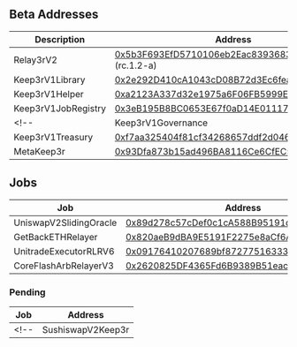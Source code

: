 ## Beta Addresses

| Description         | Address                                                                                                                          |
| ------------------- | -------------------------------------------------------------------------------------------------------------------------------- |
| Relay3rV2           | [0x5b3F693EfD5710106eb2Eac839368364aCB5a70f](https://etherscan.io/address/0x5b3F693EfD5710106eb2Eac839368364aCB5a70f) (rc.1.2-a) |
| Keep3rV1Library     | [0x2e292D410cA1043cD08B72d3Ec6fea7Ed61D95Ac](https://etherscan.io/address/0x2e292D410cA1043cD08B72d3Ec6fea7Ed61D95Ac)            |
| Keep3rV1Helper      | [0xa2123A337d32e1975a6F06FB5999E9FfC85951E8](https://etherscan.io/address/0xa2123A337d32e1975a6F06FB5999E9FfC85951E8)            |
| Keep3rV1JobRegistry | [0x3eB195B8BC0653E67f0aD14E0111755E01921B7D](https://etherscan.io/address/0x3eB195B8BC0653E67f0aD14E0111755E01921B7D)            |
<!-- | Keep3rV1Governance  | [0xc7212Fc959bBB606F97036e8Ac3DA7AaBf0cb735](https://etherscan.io/address/0xc7212fc959bbb606f97036e8ac3da7aabf0cb735)            |
| Keep3rV1Treasury    | [0xf7aa325404f81cf34268657ddf2d046763a8c4ed](https://etherscan.io/address/0xf7aa325404f81cf34268657ddf2d046763a8c4ed)            |
| MetaKeep3r          | [0x93Dfa873b15ad496BA8116Ce6CfEC52eF30a9372](https://etherscan.io/address/0x93dfa873b15ad496ba8116ce6cfec52ef30a9372)            | -->

## Jobs

| Job                       | Address                                                                                                               |
| ------------------------- | --------------------------------------------------------------------------------------------------------------------- |
| UniswapV2SlidingOracle    | [0x89d278c57cDef0c1cA588B95191d7759AC797A0c](https://etherscan.io/address/0x89d278c57cDef0c1cA588B95191d7759AC797A0c) |
| GetBackETHRelayer         | [0x820aeB9dBA9E5191F2275e8aCf6Aa0ADcf6A84Ff](https://etherscan.io/address/0x820aeB9dBA9E5191F2275e8aCf6Aa0ADcf6A84Ff) |
| UnitradeExecutorRLRV6     | [0x09176410207689bf8727751633376a3Bf7725791](https://etherscan.io/address/0x09176410207689bf8727751633376a3Bf7725791) |
| CoreFlashArbRelayerV3     | [0x2620825DF4365Fd6B9389B51eac48EFc5da7F3BC](https://etherscan.io/address/0x2620825DF4365Fd6B9389B51eac48EFc5da7F3BC) |

<!-- | UniswapV2Oracle           | [0x127a2975c4E1c75f1ed4757a861bbd42523DB035](https://etherscan.io/address/0x127a2975c4E1c75f1ed4757a861bbd42523DB035) | -->
<!-- | AaveLiquidations          | [0x78C992446a0272056c7f9c47e36b051D772486Dd](https://etherscan.io/address/0x78C992446a0272056c7f9c47e36b051D772486Dd) | -->
<!-- | HegicPoolKeep3r           | [0x5DDe926b0A31346f2485900C5e64c2577F43F774](https://etherscan.io/address/0x5DDe926b0A31346f2485900C5e64c2577F43F774) | -->
<!-- | CreamLiquidate            | [0xD7De27e74f1Ca2Ce413E19a0B30Fcc95395BFcd9](https://etherscan.io/address/0xd7de27e74f1ca2ce413e19a0b30fcc95395bfcd9) | -->
<!-- | MetaKeep3r                | [0x93Dfa873b15ad496BA8116Ce6CfEC52eF30a9372](https://etherscan.io/address/0x93dfa873b15ad496ba8116ce6cfec52ef30a9372) | -->

<!-- | CompoundFlashLiquidations | [0x89970Ba0ba9d51f1Ab6d595E6A85E41C9C3806eb](https://etherscan.io/address/0x89970Ba0ba9d51f1Ab6d595E6A85E41C9C3806eb) | -->

### Pending

| Job               | Address                                                                                                               |
| ----------------- | --------------------------------------------------------------------------------------------------------------------- |
<!-- | SushiswapV2Keep3r | [0xCf9f6368D6669111c47431B1f3Db982AE4468e28](https://etherscan.io/address/0xCf9f6368D6669111c47431B1f3Db982AE4468e28) | -->

<!-- ### Deprecated

| Job           | Address                                                                                                                                 |
| ------------- | --------------------------------------------------------------------------------------------------------------------------------------- |
| AaveLiquidate | [0x5D18A46371e313fdC3BB66E77b10405087536e75](https://etherscan.io/address/0x5d18a46371e313fdc3bb66e77b10405087536e75) (Deprecated)      |
| Keep3rOracle  | [0x2ec4901ebBCE581bBAE029BA6405fcA5ab3B3d23](https://etherscan.io/address/0x2ec4901ebBCE581bBAE029BA6405fcA5ab3B3d23#code) (Deprecated) | -->

<!-- ## Pairs

| Pair | Address                                    |
| ---- | ------------------------------------------ |
| WETH | 0xC02aaA39b223FE8D0A0e5C4F27eAD9083C756Cc2 |
| WBTC | 0x2260FAC5E5542a773Aa44fBCfeDf7C193bc2C599 |
| USDC | 0xA0b86991c6218b36c1d19D4a2e9Eb0cE3606eB48 |
| USDT | 0xdAC17F958D2ee523a2206206994597C13D831ec7 |
| DAI  | 0x6B175474E89094C44Da98b954EedeAC495271d0F |
| UNI  | 0x1f9840a85d5aF5bf1D1762F925BDADdC4201F984 |
| LINK | 0x514910771AF9Ca656af840dff83E8264EcF986CA |
| YFI  | 0x0bc529c00C6401aEF6D220BE8C6Ea1667F6Ad93e |
| MKR  | 0x9f8F72aA9304c8B593d555F12eF6589cC3A579A2 |
| AAVE | 0x7Fc66500c84A76Ad7e9c93437bFc5Ac33E2DDaE9 |
| SNX  | 0xC011a73ee8576Fb46F5E1c5751cA3B9Fe0af2a6F |
| COMP | 0xc00e94Cb662C3520282E6f5717214004A7f26888 |
| CRV  | 0xD533a949740bb3306d119CC777fa900bA034cd52 |
| KPR  | 0x1cEB5cB57C4D4E2b2433641b95Dd330A33185A44 | -->

